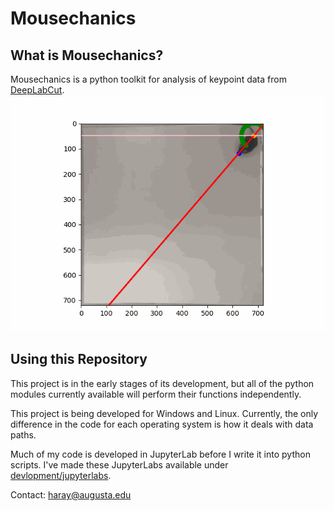 # Mousechanics
## What is Mousechanics?
Mousechanics is a python toolkit for analysis of keypoint data from [DeepLabCut](https://github.com/DeepLabCut/DeepLabCut).
![orientation](https://github.com/frstray/mousechanics/blob/main/readme_assets/orientation_geometry.gif)

## Using this Repository  
This project is in the early stages of its development, but all of the python modules currently available will perform their functions independently.

This project is being developed for Windows and Linux. Currently, the only difference in the code for each operating system is how it deals with data paths. 

Much of my code is developed in JupyterLab before I write it into python scripts. I've made these JupyterLabs available under [devlopment/jupyterlabs](https://github.com/frstray/mousechanics/tree/main/development/jupyterlabs).

Contact:
haray@augusta.edu 
